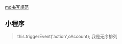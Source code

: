 


[md书写规范](https://www.jianshu.com/p/436caf91dd06)

## 小程序
> this.triggerEvent('action',oAccount);
> 我是无序排列